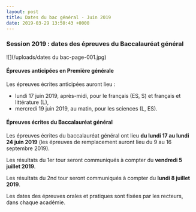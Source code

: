 ```yaml
---
layout: post
title: Dates du bac général - Juin 2019
date: 2019-03-29 13:50:43 +0000
---
```

### Session 2019 : dates des épreuves du Baccalauréat général

![](/uploads/dates du bac-page-001.jpg)

#### Épreuves anticipées en Première générale

Les épreuves écrites anticipées auront lieu :

* lundi 17 juin 2019, après-midi, pour le français (ES, S) et français et littérature (L),
* mercredi 19 juin 2019, au matin, pour les sciences (L, ES).

#### Épreuves écrites du Baccalauréat général

Les épreuves écrites du baccalauréat général ont lieu **du lundi 17 au lundi 24 juin 2019** (les épreuves de remplacement auront lieu du 9 au 16 septembre 2019).

Les résultats du 1er tour seront communiqués à compter du **vendredi 5 juillet 2019**.

Les résultats du 2nd tour seront communiqués à compter du **lundi 8 juillet 2019**.

Les dates des épreuves orales et pratiques sont fixées par les recteurs, dans chaque académie.
